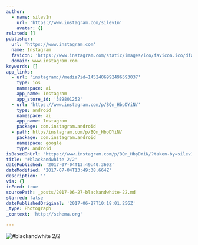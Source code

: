 ```yaml
---
author:
  - name: silev1n
    url: 'https://www.instagram.com/silev1n'
    avatar: {}
related: []
publisher:
  url: 'https://www.instagram.com'
  name: Instagram
  favicon: 'https://www.instagram.com/static/images/ico/favicon.ico/dfa85bb1fd63.ico'
  domain: www.instagram.com
keywords: []
app_links:
  - url: 'instagram://media?id=1452406992496593037'
    type: ios
    namespace: ai
    app_name: Instagram
    app_store_id: '389801252'
  - url: 'https://www.instagram.com/p/BQn_HbpDYiN/'
    type: android
    namespace: ai
    app_name: Instagram
    package: com.instagram.android
  - path: https/instagram.com/p/BQn_HbpDYiN/
    package: com.instagram.android
    namespace: google
    type: android
isBasedOnUrl: 'https://www.instagram.com/p/BQn_HbpDYiN/?taken-by=silev1n'
title: '#blackandwhite 2/2'
datePublished: '2017-07-04T13:49:40.360Z'
dateModified: '2017-07-04T13:49:38.664Z'
description: ''
via: {}
inFeed: true
sourcePath: _posts/2017-06-27-blackandwhite-22.md
starred: false
datePublishedOriginal: '2017-06-27T10:18:01.256Z'
_type: Photograph
_context: 'http://schema.org'

---
```

![#blackandwhite 2/2](https://scontent.cdninstagram.com/t51.2885-15/s640x640/sh0.08/e35/16465083_232377827223196_3156048286721245184_n.jpg)